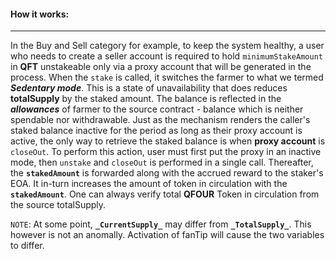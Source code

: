 
#### How it works: 
----------------------------------

In the Buy and Sell category for example, to keep the system healthy, a user who needs to create a seller account is required to hold `minimumStakeAmount` in **QFT** unstakeable only via a proxy account that will be generated in the process. When the `stake` is called, it switches the farmer to what we termed **_Sedentary mode_**. This is a state of unavailability that does reduces **totalSupply** by the staked amount. The balance is reflected in the **_allowances_** of farmer to the source contract - balance which is neither spendable nor withdrawable. 
Just as the mechanism renders the caller's staked balance inactive for the period as long as their proxy account is active, the only way to retrieve the staked balance is when **proxy account** is `closeOut`. To perform this action, user must first put the proxy in an inactive mode, then `unstake` and `closeOut` is performed in a single call. Thereafter, the **`stakedAmount`** is forwarded along with the accrued reward to the staker's EOA. It in-turn increases the amount of token in circulation with the **`stakedAmount`**. One can always verify total **QFOUR** Token in circulation from the source totalSupply.

`NOTE`: At some point, **`_CurrentSupply_`** may differ from **`_TotalSupply_`**. This however is not an anomally. Activation of fanTip will cause the two variables to differ.
